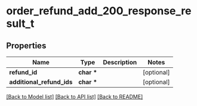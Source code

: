 # order_refund_add_200_response_result_t

## Properties
Name | Type | Description | Notes
------------ | ------------- | ------------- | -------------
**refund_id** | **char \*** |  | [optional] 
**additional_refund_ids** | **char \*** |  | [optional] 

[[Back to Model list]](../README.md#documentation-for-models) [[Back to API list]](../README.md#documentation-for-api-endpoints) [[Back to README]](../README.md)


